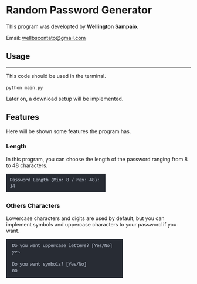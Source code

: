 # Random Password Generator

This program was developted by **Wellington Sampaio**.

Email: wellbscontato@gmail.com

## Usage

---

This code should be used in the terminal.

`python main.py`

Later on, a download setup will be implemented.

## Features

Here will be shown some features the program has.

### Length

In this program, you can choose the length of the password ranging from 8 to 48 characters.

![Length Screenshot](readme_images/length_screenshot.png)

### Others Characters

Lowercase characters and digits are used by default, but you can implement symbols and uppercase characters to your password if you want.

![Other Characteres Selection](readme_images/chartypes_screenshot.png)
